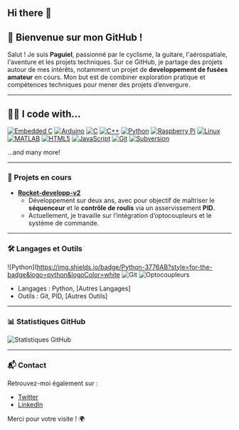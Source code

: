 ## Hi there 👋

## 👋 Bienvenue sur mon GitHub !

Salut ! Je suis **Paguiel**, passionné par le cyclisme, la guitare, l'aérospatiale, l'aventure et les projets techniques. Sur ce GitHub, je partage des projets autour de mes intérêts, notamment un projet de **developpement de fusées amateur** en cours. Mon but est de combiner exploration pratique et compétences techniques pour mener des projets d’envergure.

---
## 👨‍💻 I code with...

[![Embedded C](https://cdn.jsdelivr.net/gh/devicons/devicon/icons/embeddedc/embeddedc-original.svg)](https://camo.githubusercontent.com/86d1a25115726c7f88bbe5ad00e4afe1db757f9cb8f3f08627a8c8eadade8072/68747470733a2f2f63646e2e6a7364656c6976722e6e65742f67682f64657669636f6e732f64657669636f6e2f69636f6e732f656d626564646564632f656d626564646564632d6f726967696e616c2e737667)
[![Arduino](https://cdn.jsdelivr.net/gh/devicons/devicon/icons/arduino/arduino-original.svg)](https://camo.githubusercontent.com/10447860668aff5fc6ae05e9cbb166effa23ed55641da78b80eb889951290a98/68747470733a2f2f63646e2e6a7364656c6976722e6e65742f67682f64657669636f6e732f64657669636f6e2f69636f6e732f61726475696e6f2f61726475696e6f2d6f726967696e616c2e737667)
[![C](https://cdn.jsdelivr.net/gh/devicons/devicon/icons/c/c-original.svg)](https://camo.githubusercontent.com/34a110ef06e3aeed9a1de60ce8099b45eedc5580e1f49cc490c1b28c896b264e/68747470733a2f2f63646e2e6a7364656c6976722e6e65742f67682f64657669636f6e732f64657669636f6e2f69636f6e732f632f632d6f726967696e616c2e737667)
[![C++](https://cdn.jsdelivr.net/gh/devicons/devicon/icons/cplusplus/cplusplus-original.svg)](https://camo.githubusercontent.com/cd7e24b6d077658f419aaa173b20cde5cadb5fe3ed659fb0848b95e4037a46b1/68747470733a2f2f63646e2e6a7364656c6976722e6e65742f67682f64657669636f6e732f64657669636f6e2f69636f6e732f63706c7573706c75732f63706c7573706c75732d6f726967696e616c2e737667)
[![Python](https://cdn.jsdelivr.net/gh/devicons/devicon/icons/python/python-original.svg)](https://camo.githubusercontent.com/d1652ce9d9e41d898ea03bd8772e8accb903947dc6bba2a410d76462f7d63d1b/68747470733a2f2f63646e2e6a7364656c6976722e6e65742f67682f64657669636f6e732f64657669636f6e2f69636f6e732f707974686f6e2f707974686f6e2d6f726967696e616c2e737667)
[![Raspberry Pi](https://cdn.jsdelivr.net/gh/devicons/devicon/icons/raspberrypi/raspberrypi-original.svg)](https://camo.githubusercontent.com/2340f1755e590b6c9ee1a9b22406c0125a9b025506f0ace954986d0b179545ea/68747470733a2f2f63646e2e6a7364656c6976722e6e65742f67682f64657669636f6e732f64657669636f6e2f69636f6e732f72617370626572727970692f72617370626572727970692d6f726967696e616c2e737667)
[![Linux](https://cdn.jsdelivr.net/gh/devicons/devicon/icons/linux/linux-original.svg)](https://camo.githubusercontent.com/f91287c9aac55623bc37ceb651ac35b7efb56e422019a3bb59328328a09edf9f/68747470733a2f2f63646e2e6a7364656c6976722e6e65742f67682f64657669636f6e732f64657669636f6e2f69636f6e732f6c696e75782f6c696e75782d6f726967696e616c2e737667)
[![MATLAB](https://cdn.jsdelivr.net/gh/devicons/devicon/icons/matlab/matlab-original.svg)](https://camo.githubusercontent.com/935c145e37e41d6d66c6068d3129098c7841d5058b76d4143bb8fb0ddd80eba9/68747470733a2f2f63646e2e6a7364656c6976722e6e65742f67682f64657669636f6e732f64657669636f6e2f69636f6e732f6d61746c61622f6d61746c61622d6f726967696e616c2e737667)
[![HTML5](https://cdn.jsdelivr.net/gh/devicons/devicon/icons/html5/html5-original.svg)](https://camo.githubusercontent.com/6647554cf19482c32acc6a6a3b8bd68b845fafabd474595e7e92dead3075c3ea/68747470733a2f2f63646e2e6a7364656c6976722e6e65742f67682f64657669636f6e732f64657669636f6e2f69636f6e732f68746d6c352f68746d6c352d6f726967696e616c2e737667)
[![JavaScript](https://cdn.jsdelivr.net/gh/devicons/devicon/icons/javascript/javascript-original.svg)](https://camo.githubusercontent.com/426c1121b29abc64a6b1af1e3aa3091abb38e39c87054720b765af1425c74e7f/68747470733a2f2f63646e2e6a7364656c6976722e6e65742f67682f64657669636f6e732f64657669636f6e2f69636f6e732f6a6176617363726970742f6a6176617363726970742d6f726967696e616c2e737667)
[![Git](https://cdn.jsdelivr.net/gh/devicons/devicon/icons/git/git-original.svg)](https://camo.githubusercontent.com/15166a15835f145259844be455ab5945594a70c48a3090aa83d193bd5e3e9bc5/68747470733a2f2f63646e2e6a7364656c6976722e6e65742f67682f64657669636f6e732f64657669636f6e2f69636f6e732f6769742f6769742d6f726967696e616c2e737667)
[![Subversion](https://cdn.jsdelivr.net/gh/devicons/devicon/icons/subversion/subversion-original.svg)](https://camo.githubusercontent.com/e76958d686c3c04f1cdcb8d115b79dd2d8f6b5a3b42577f304eb1441487b8d32/68747470733a2f2f63646e2e6a7364656c6976722e6e65742f67682f64657669636f6e732f64657669636f6e2f69636f6e732f73756276657273696f6e2f73756276657273696f6e2d6f726967696e616c2e737667)

...and many more!

---

### 🚀 Projets en cours

- **[Rocket-developp-v2](https://github.com/paguielng/Rocket-developp-v2)**  
  - Développement sur deux ans, avec pour objectif de maîtriser le **séquenceur** et le **contrôle de roulis** via un asservissement **PID**.
  - Actuellement, je travaille sur l’intégration d’optocoupleurs et le système de commande.
  
---

### 🛠️ Langages et Outils

![Python](https://img.shields.io/badge/Python-3776AB?style=for-the-badge&logo=python&logoColor=white
![Git](https://img.shields.io/badge/Git-F05032?style=for-the-badge&logo=git&logoColor=white)
![Optocoupleurs](https://img.shields.io/badge/Optocoupleurs-007ACC?style=for-the-badge)

- Langages : Python, [Autres Langages]
- Outils : Git, PID, [Autres Outils]

---

### 📊 Statistiques GitHub

![Statistiques GitHub](https://github-readme-stats.vercel.app/api?username=paguielng&show_icons=true&theme=radical)

---

### 📬 Contact

Retrouvez-moi également sur :
- [Twitter](https://x.com/paguielnganji)
- [LinkedIn](https://www.linkedin.com/in/paguiel-nganji-794a9b28a/) 

Merci pour votre visite ! 🌍
